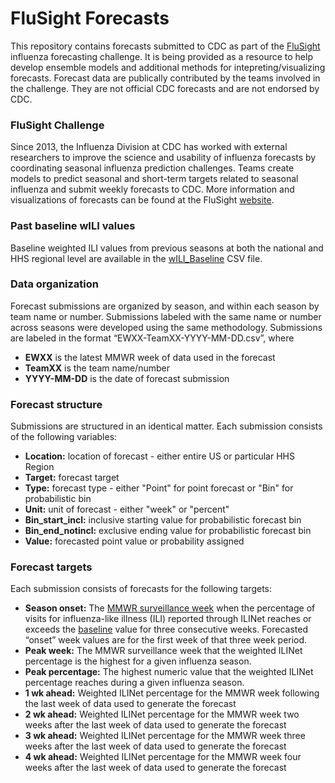 # FluSight Forecasts
This repository contains forecasts submitted to CDC as part of the [FluSight](https://predict.phiresearchlab.org/legacy/flu/index.html) influenza forecasting challenge. It is being provided as a resource to help develop ensemble models and additional methods for intepreting/visualizing forecasts. Forecast data are publically contributed by the teams involved in the challenge. They are not official CDC forecasts and are not endorsed by CDC. 

### FluSight Challenge
Since 2013, the Influenza Division at CDC has worked with external researchers to improve the science and usability of influenza forecasts by coordinating seasonal influenza prediction challenges. Teams create models to predict seasonal and short-term targets related to seasonal influenza and submit weekly forecasts to CDC. More information and visualizations of forecasts can be found at the FluSight [website](https://predict.phiresearchlab.org/legacy/flu/index.html).

### Past baseline wILI values
Baseline weighted ILI values from previous seasons at both the national and HHS regional level are available in the [wILI_Baseline]( https://github.com/cdcepi/FluSight-forecasts/blob/master/wILI_Baseline.csv) CSV file.

### Data organization
Forecast submissions are organized by season, and within each season by team name or number. Submissions labeled with the same name or number across seasons were developed using the same methodology. Submissions are labeled in the format “EWXX-TeamXX-YYYY-MM-DD.csv”, where
* **EWXX** is the latest MMWR week of data used in the forecast
* **TeamXX** is the team name/number
* **YYYY-MM-DD** is the date of forecast submission

### Forecast structure
Submissions are structured in an identical matter. Each submission consists of the following variables:
* **Location:** location of forecast - either entire US or particular HHS Region
* **Target:** forecast target
* **Type:** forecast type - either "Point" for point forecast or "Bin" for probabilistic bin
* **Unit:** unit of forecast - either "week" or "percent"
* **Bin_start_incl:** inclusive starting value for probabilistic forecast bin
* **Bin_end_notincl:** exclusive ending value for probabilistic forecast bin
* **Value:** forecasted point value or probability assigned 

### Forecast targets
Each submission consists of forecasts for the following targets:
* **Season onset:** The [MMWR surveillance week](http://wwwn.cdc.gov/nndss/script/downloads.aspx) when the percentage of visits for influenza-like illness (ILI) reported through ILINet reaches or exceeds the [baseline](https://github.com/cdcepi/FluSight-forecasts/blob/master/wILI_Baseline.csv) value for three consecutive weeks. Forecasted “onset” week values are for the first week of that three week period.
* **Peak week:** The MMWR surveillance week that the weighted ILINet percentage is the highest for a given influenza season. 
* **Peak percentage:** The highest numeric value that the weighted ILINet percentage reaches during a given influenza season.
* **1 wk ahead:** Weighted ILINet percentage for the MMWR week following the last week of data used to generate the forecast
* **2 wk ahead:** Weighted ILINet percentage for the MMWR week two weeks after the last week of data used to generate the forecast
* **3 wk ahead:** Weighted ILINet percentage for the MMWR week three weeks after the last week of data used to generate the forecast
* **4 wk ahead:** Weighted ILINet percentage for the MMWR week four weeks after the last week of data used to generate the forecast
